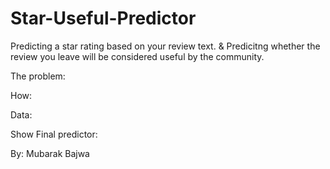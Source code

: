 # Star-Useful-Predictor

Predicting a star rating based on your review text.
&
Predicitng whether the review you leave will be considered useful by the community. 

The problem:



How:




Data:




Show Final predictor:







By: Mubarak Bajwa

